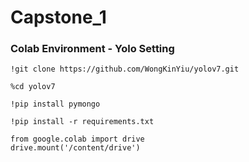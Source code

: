 # Capstone_1

### Colab Environment - Yolo Setting

```
!git clone https://github.com/WongKinYiu/yolov7.git
```

```
%cd yolov7
```

```
!pip install pymongo
```

```
!pip install -r requirements.txt
```

```
from google.colab import drive
drive.mount('/content/drive')
```
